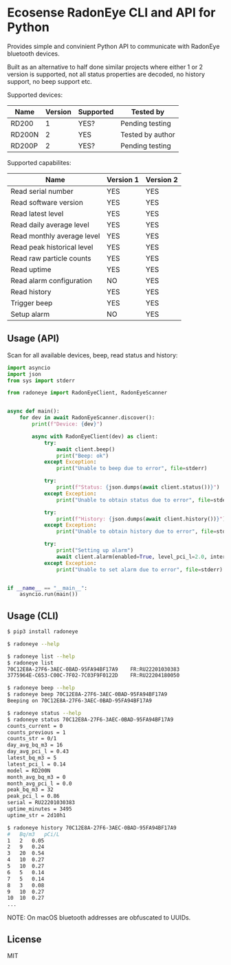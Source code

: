 # Ecosense RadonEye CLI and API for Python

Provides simple and convinient Python API to communicate with RadonEye bluetooth devices.

Built as an alternative to half done similar projects where either 1 or 2 version is supported, not
all status properties are decoded, no history support, no beep support etc.

Supported devices:

| Name   | Version | Supported | Tested by        |
| ------ | ------- | --------- | ---------------- |
| RD200  | 1       | YES?      | Pending testing  |
| RD200N | 2       | YES       | Tested by author |
| RD200P | 2       | YES?      | Pending testing  |

Supported capabilites:

| Name                       | Version 1 | Version 2 |
| -------------------------- | --------- | --------- |
| Read serial number         | YES       | YES       |
| Read software version      | YES       | YES       |
| Read latest level          | YES       | YES       |
| Read daily average level   | YES       | YES       |
| Read monthly average level | YES       | YES       |
| Read peak historical level | YES       | YES       |
| Read raw particle counts   | YES       | YES       |
| Read uptime                | YES       | YES       |
| Read alarm configuration   | NO        | YES       |
| Read history               | YES       | YES       |
| Trigger beep               | YES       | YES       |
| Setup alarm                | NO        | YES       |

## Usage (API)

Scan for all available devices, beep, read status and history:

```py
import asyncio
import json
from sys import stderr

from radoneye import RadonEyeClient, RadonEyeScanner


async def main():
    for dev in await RadonEyeScanner.discover():
        print(f"Device: {dev}")

        async with RadonEyeClient(dev) as client:
            try:
                await client.beep()
                print("Beep: ok")
            except Exception:
                print("Unable to beep due to error", file=stderr)

            try:
                print(f"Status: {json.dumps(await client.status())}")
            except Exception:
                print("Unable to obtain status due to error", file=stderr)

            try:
                print(f"History: {json.dumps(await client.history())}")
            except Exception:
                print("Unable to obtain history due to error", file=stderr)

            try:
                print("Setting up alarm")
                await client.alarm(enabled=True, level_pci_l=2.0, interval_mins=60)
            except Exception:
                print("Unable to set alarm due to error", file=stderr)


if __name__ == "__main__":
    asyncio.run(main())
```

## Usage (CLI)

```sh
$ pip3 install radoneye

$ radoneye --help

$ radoneye list --help
$ radoneye list
70C12E8A-27F6-3AEC-0BAD-95FA94BF17A9	FR:RU22201030383
3775964E-C653-C00C-7F02-7C03F9F0122D	FR:RU22204180050

$ radoneye beep --help
$ radoneye beep 70C12E8A-27F6-3AEC-0BAD-95FA94BF17A9
Beeping on 70C12E8A-27F6-3AEC-0BAD-95FA94BF17A9

$ radoneye status --help
$ radoneye status 70C12E8A-27F6-3AEC-0BAD-95FA94BF17A9
counts_current = 0
counts_previous = 1
counts_str = 0/1
day_avg_bq_m3 = 16
day_avg_pci_l = 0.43
latest_bq_m3 = 5
latest_pci_l = 0.14
model = RD200N
month_avg_bq_m3 = 0
month_avg_pci_l = 0.0
peak_bq_m3 = 32
peak_pci_l = 0.86
serial = RU22201030383
uptime_minutes = 3495
uptime_str = 2d10h1

$ radoneye history 70C12E8A-27F6-3AEC-0BAD-95FA94BF17A9
#	Bq/m3	pCi/L
1	2	0.05
2	9	0.24
3	20	0.54
4	10	0.27
5	10	0.27
6	5	0.14
7	5	0.14
8	3	0.08
9	10	0.27
10	10	0.27
...
```

NOTE: On macOS bluetooth addresses are obfuscated to UUIDs.

## License

MIT
